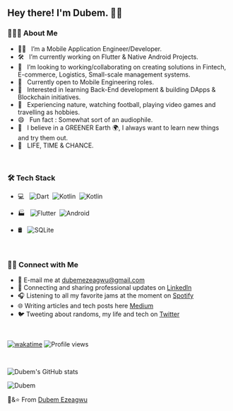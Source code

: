 <h2> Hey there! I'm Dubem. 👋🏽 &nbsp;

<h3> 👨🏻‍💻 About Me </h3>

- 👨🏽 &nbsp; I’m a Mobile Application Engineer/Developer.
- 🛠 &nbsp; I’m currently working on Flutter & Native Android Projects.
- 🔭 &nbsp; I’m looking to working/collaborating on creating solutions in Fintech, E-commerce, Logistics, Small-scale management systems.
- 💼 &nbsp; Currently open to Mobile Engineering roles.
- 🌱 &nbsp; Interested in learning Back-End development & building DApps & Blockchain initiatives.
- 🎾 &nbsp; Experiencing nature, watching football, playing video games and travelling as hobbies.
- 😄 &nbsp; Fun fact : Somewhat sort of an audiophile. 
- 💬 &nbsp; I believe in a GREENER Earth 🌍, I always want to learn new things and try them out.
- 🔮 &nbsp; LIFE, TIME & CHANCE. 
  
<br>

<h3>🛠 Tech Stack</h3>

- 💻 &nbsp; ![Dart](https://img.shields.io/badge/-Dart-07405E?style=flat&logo=dart)&nbsp; 
            ![Kotlin](https://img.shields.io/badge/-Kotlin-07405E?style=flat&logo=kotlin&logoColor=white)&nbsp;
            ![Kotlin](https://img.shields.io/badge/-Java-07405E?style=flat&logo=java&logoColor=white)&nbsp;
             
- 🏭 &nbsp; ![Flutter](https://img.shields.io/badge/-Flutter-07405E?style=flat&logo=flutter)&nbsp;
            ![Android](https://img.shields.io/badge/Android-07405E?style=flat&logo=android&logoColor=white)&nbsp;
  
- 🛢 &nbsp; ![SQLite](https://img.shields.io/badge/SQLite-07405E?style=flat&logo=sqlite&logoColor=white)
  

<br>
  
<h3> 🤝🏻 Connect with Me </h3>

- 📧 E-mail me at <a href="mailto:dubemezeagwu@gmail.com">dubemezeagwu@gmail.com</a>
- 💼 Connecting and sharing professional updates on <a href="https://www.linkedin.com/in/chukwudubem-ezeagwu-991525177/">LinkedIn</a>
- 🎧 Listening to all my favorite jams at the moment on <a href="https://open.spotify.com/playlist/37i9dQZF1EpocwtlunZfyT?si=57eeacc9649b445c">Spotify</a>
- 🌐 Writing articles and tech posts here <a href="https://medium.com/@dubemezeagwu">Medium</a>
- 🐦 Tweeting about randoms, my life and tech on <a href="https://twitter.com/wysdubem/">Twitter</a>
  
<br>
  
[![wakatime](https://wakatime.com/badge/user/77383dc3-6ece-48f8-ad4c-c3522ae2efa3.svg)](https://wakatime.com/@77383dc3-6ece-48f8-ad4c-c3522ae2efa3)
![Profile views](https://gpvc.arturio.dev/dubemezeagwu)


</br>

![Dubem's GitHub stats](https://github-readme-stats.vercel.app/api?username=dubemezeagwu&count_private=true&theme=cobalt&show_icons=true&include_all=true&line_height=20)

<p><img align="center" src="https://github-readme-streak-stats.herokuapp.com/?user=dubemezeagwu&" alt="Dubem" /></p>

💙&⭐️ From [Dubem Ezeagwu](https://github.com/dubemezeagwu)

<!--
**dubemezeagwu/dubemezeagwu** is a ✨ _special_ ✨ repository because its `README.md` (this file) appears on your GitHub profile.

Here are some ideas to get you started:

- 🔭 I’m currently working on ...
- 🌱 I’m currently learning ...
- 👯 I’m looking to collaborate on ...
- 🤔 I’m looking for help with ...
- 💬 Ask me about ...
- 📫 How to reach me: ...
- 😄 Pronouns: ...
- ⚡ Fun fact: ...
-->
